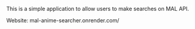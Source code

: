 This is a simple application to allow users to make searches on MAL API.

Website: mal-anime-searcher.onrender.com/
